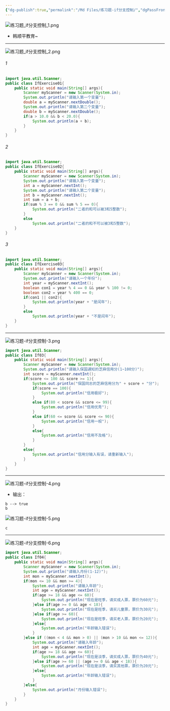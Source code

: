```yaml
---
{"dg-publish":true,"permalink":"/Md Files/练习题-if分支控制/","dgPassFrontmatter":true}
---
```


![练习题_if分支控制_1.png](/img/user/Pictures/%E7%BB%83%E4%B9%A0%E9%A2%98_if%E5%88%86%E6%94%AF%E6%8E%A7%E5%88%B6_1.png) 
- 韩顺平教育~
---
![练习题_if分支控制_2.png](/img/user/Pictures/%E7%BB%83%E4%B9%A0%E9%A2%98_if%E5%88%86%E6%94%AF%E6%8E%A7%E5%88%B6_2.png)
###### 1
```java
import java.util.Scanner;
public class IfExercise01{
	public static void main(String[] args){
		Scanner myScanner = new Scanner(System.in);
		System.out.println("请输入第一个变量");
		double a = myScanner.nextDouble();
		System.out.println("请输入第二个变量");
		double b = myScanner.nextDouble();
		if(a > 10.0 && b < 20.0){
			System.out.println(a + b);
		}	
	}
}
```
###### 2
```java
import java.util.Scanner;
public class IfExercise02{
	public static void main(String[] args){
		Scanner myScanner = new Scanner(System.in);
		System.out.println("请输入第一个变量");
		int a = myScanner.nextInt();
		System.out.println("请输入第二个变量");
		int b = myScanner.nextInt();
		int sum = a + b;
		if(sum % 3 == 0 && sum % 5 == 0){
			System.out.println("二者的和可以被3和5整数");	
		}
		else
			System.out.println("二者的和不可以被3和5整数");	
	}
}
```
###### 3
```java
import java.util.Scanner;
public class IfExercise03{
	public static void main(String[] args){
		Scanner myScanner = new Scanner(System.in);
		System.out.println("请输入一个年份");
		int year = myScanner.nextInt();
		boolean con1 = year % 4 == 0 && year % 100 != 0;
		boolean con2 = year % 400 == 0;
		if(con1 || con2){
			System.out.println(year + "是闰年");	
		}
		else
			System.out.println(year + "不是闰年");	
	}
}
```
---
![练习题-if分支控制-3.png](/img/user/Pictures/%E7%BB%83%E4%B9%A0%E9%A2%98-if%E5%88%86%E6%94%AF%E6%8E%A7%E5%88%B6-3.png) 
```java
import java.util.Scanner;
public class If03{
	public static void main(String[] args){
		Scanner myScanner = new Scanner(System.in);
		System.out.println("请输入保国通知的芝麻信用分(1~100分)");
		int score = myScanner.nextInt();
		if(score <= 100 && score >= 1){
			System.out.println("保国同志的芝麻信用分为" + score + "分");
			if(score == 100){
				System.out.println("信用极好");
			}
			else if(80 < score && score <= 99){
				System.out.println("信用优秀");
			}
			else if(60 <= score && score <= 90){
				System.out.println("信用一般");
			} 
			else{
				System.out.println("信用不及格");
			}
		}
		else{
			System.out.println("信用分输入有误，请重新输入");
		}
	}
}
```
---
![练习题-if分支控制-4.png](/img/user/Pictures/%E7%BB%83%E4%B9%A0%E9%A2%98-if%E5%88%86%E6%94%AF%E6%8E%A7%E5%88%B6-4.png)
- 输出：
```
b --> true 
b
```
![练习题-if分支控制-5.png](/img/user/Pictures/%E7%BB%83%E4%B9%A0%E9%A2%98-if%E5%88%86%E6%94%AF%E6%8E%A7%E5%88%B6-5.png)
```
c
```
---
![练习题-if分支控制-6.png](/img/user/Pictures/%E7%BB%83%E4%B9%A0%E9%A2%98-if%E5%88%86%E6%94%AF%E6%8E%A7%E5%88%B6-6.png)
```java
import java.util.Scanner;
public class If04{
	public static void main(String[] args){
		Scanner myScanner = new Scanner(System.in);
		System.out.println("请输入月份(1-12)");
		int mon = myScanner.nextInt();
		if(mon <= 10 && mon >= 4){
			System.out.println("请输入年龄");
			int age = myScanner.nextInt();
			if(age >= 18 && age <= 60){
				System.out.println("现在是旺季，请买成人票，票价为60元");
			}else if(age >= 0 && age < 18){
				System.out.println("现在是旺季，请买儿童票，票价为30元");
			}else if(age >= 60){
				System.out.println("现在是旺季，请买老人票，票价为20元");
			}else{
				System.out.println("年龄输入错误");
			}
		}else if ((mon < 4 && mon > 0) || (mon > 10 && mon <= 12)){
			System.out.println("请输入年龄");
			int age = myScanner.nextInt();
			if(age >= 18 && age <= 60){
				System.out.println("现在是淡季，请买成人票，票价为40元");
			}else if(age >= 60 || (age >= 0 && age < 18)){
				System.out.println("现在是淡季，请买其他票，票价为20元");
			}else{
				System.out.println("年龄输入错误");
			}
		}else{
			System.out.println("月份输入错误");
		}
	}
}
```